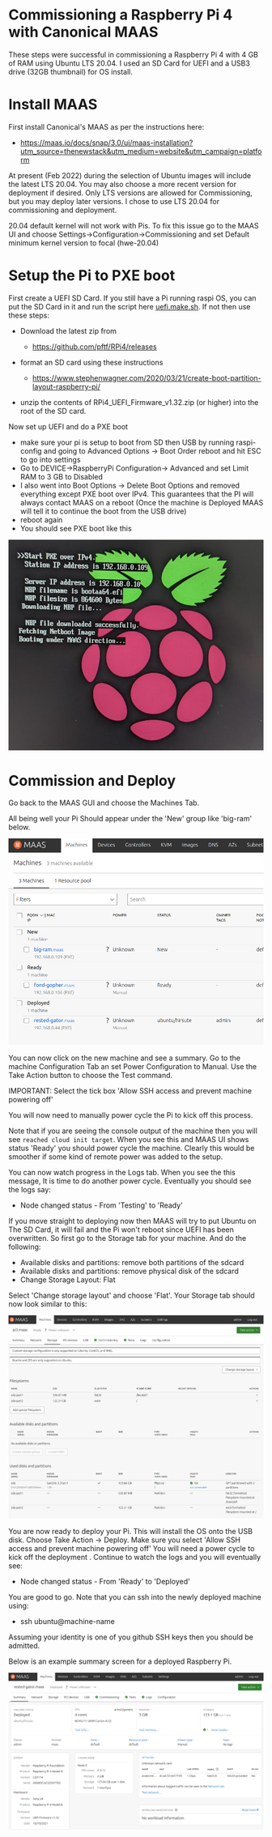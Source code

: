 # Commissioning a Raspberry Pi 4 with Canonical MAAS

These steps were successful in commissioning a Raspberry Pi 4 with 
4 GB of RAM using Ubuntu LTS 20.04. I used an SD Card for UEFI and 
a USB3 drive (32GB thumbnail) for OS install.

# Install MAAS
First install Canonical's MAAS as per the instructions here:

- https://maas.io/docs/snap/3.0/ui/maas-installation?utm_source=thenewstack&utm_medium=website&utm_campaign=platform

At present (Feb 2022) during the selection of Ubuntu images will include the 
latest LTS 20.04. You may also choose a more recent version for deployment if 
desired. Only LTS versions are allowed for Commissioning, but you may 
deploy later versions. I chose to use LTS 20.04 for commissioning and deployment.

20.04 default kernel will not work with Pis. To fix this issue go to the MAAS UI
and choose Settings->Configuration->Commissioning and set Default minimum 
kernel version to focal (hwe-20.04)

# Setup the Pi to PXE boot

First create a UEFI SD Card. If you still have a Pi running raspi OS, 
you can put the SD Card in it and
run the script here [uefi.make.sh](uefi.make.sh). If not then use these steps:


- Download the latest zip from 
    - https://github.com/pftf/RPi4/releases
- format an SD card using these instructions

    - https://www.stephenwagner.com/2020/03/21/create-boot-partition-layout-raspberry-pi/
- unzip the contents of RPi4_UEFI_Firmware_v1.32.zip (or higher) into
  the root of the SD card.

Now set up UEFI and do a PXE boot  
- make sure your pi is setup to boot from SD then USB by running raspi-config
  and going to Advanced Options -> Boot Order
 reboot and hit ESC to go into settings
- Go to DEVICE->RaspberryPi  Configuration-> Advanced and set Limit RAM to 3 GB to Disabled
- I also went into Boot Options -> Delete Boot Options and removed everything 
  except PXE boot over IPv4. This guarantees that the PI will always contact MAAS
  on a reboot (Once the machine is Deployed MAAS will tell it to continue the boot
  from the USB drive)
- reboot again
- You should see PXE boot like this


![alt text](images/pxe.png)

# Commission and Deploy

Go back to the MAAS GUI and choose the Machines Tab. 

All being well your Pi Should appear under the 'New' group like 'big-ram' below.

![alt text](images/new.png)

You can now click on the new machine and see a summary. 
Go to the machine Configuration Tab an set Power Configuration to Manual. 
Use the Take Action button to choose the Test command. 

IMPORTANT: Select the tick box 'Allow SSH access and prevent machine powering off'

You will now need to manually power cycle the Pi to kick off this process.

Note that if you are seeing the console output of the machine then you will see
`reached cloud init target`. When you see this and MAAS UI shows status 'Ready'
you should power cycle the machine. Clearly this would be smoother if some
kind of remote power was added to the setup.

You can now watch progress in the Logs tab. When you see the this message,
It is time to do another power cycle. Eventually you should see the logs say:

- Node changed status - From 'Testing' to 'Ready'

If you move straight to deploying now then MAAS will try to put Ubuntu on 
The SD Card, it will fail and the Pi won't reboot since UEFI has been overwritten.
So first go to the Storage tab for your machine. And do the following:

- Available disks and partitions: remove both partitions of the sdcard
- Available disks and partitions: remove physical disk of the sdcard 
- Change Storage Layout: Flat

Select 'Change storage layout'
and choose 'Flat'. Your Storage tab should now look similar to this:

![alt text](images/partitions.png)


You are now ready to deploy  your Pi. This will install the OS onto the
USB disk.
Choose Take Action -> Deploy.
Make sure you select 'Allow SSH access and prevent machine powering off'
You will need a power cycle to kick off the deployment .
Continue to watch the logs and you will eventually see:

- Node changed status - From 'Ready' to 'Deployed'

You are good to go. Note that you can ssh into the newly deployed machine 
using:

- ssh ubuntu@machine-name

Assuming your identity is one of you github SSH keys then you should 
be admitted.

Below is an example summary screen for a deployed Raspberry Pi.

![alt text](images/summary.png)




